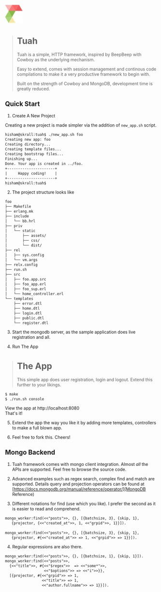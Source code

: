 ![logo](https://raw.githubusercontent.com/mhishami/tuah/master/example/foo/priv/static/img/tuah-small.png)

> Tuah
> ====
> Tuah is a simple, HTTP framework, inspired by BeepBeep with Cowboy as the underlying mechanism.
> 
> Easy to extend, comes with session management and continous code compilations to make it a very productive framework to begin with.
> 
> Built on the strength of Cowboy and MongoDB, development time is greatly reduced.

Quick Start
-----------

1. Create A New Project

  Creating a new project is made simpler via the addition of `new_app.sh` script.

  ``` shell
  hisham@skrall:tuah$ ./new_app.sh foo
  Creating new app: foo
  Creating directory...
  Creating template files...
  Creating bootstrap files...
  Finishing up...
  Done. Your app is created in ../foo.
  +----------------------+
  |     Happy coding!    |
  +----------------------+
  hisham@skrall:tuah$ 

  ```
  
2. The project structure looks like

  ``` shell
  foo
  ├── Makefile
  ├── erlang.mk
  ├── include
  │   └── bb.hrl
  ├── priv
  │   └── static
  │       ├── assets/
  │       ├── css/
  │       └── dist/  
  ├── rel
  │   ├── sys.config
  │   └── vm.args
  ├── relx.config
  ├── run.sh
  ├── src
  │   ├── foo.app.src
  │   ├── foo_app.erl
  │   ├── foo_sup.erl
  │   └── home_controller.erl
  └── templates
      ├── error.dtl
      ├── home.dtl
      ├── login.dtl
      ├── public.dtl
      └── register.dtl

  ```
3. Start the mongodb server, as the sample application does live registration and all.

4. Run The App
> The App
> ====
> 
> This simple app does user registration, login and logout.
> Extend this further to your likings.

  ``` shell
  $ make
  $ ./run.sh console

  ```
  View the app at http://localhost:8080  
  That's it!

5. Extend the app the way you like it by adding more templates, controllers to make a full blown app.

6. Feel free to fork this. Cheers!

Mongo Backend
-------------
1. Tuah framework comes with mongo client integration. Almost *all* the APIs are supported. Feel free to browse the source code.

2. Advanced examples such as regex search, complex find and match are supported. Details query and projection operators can be found at [https://docs.mongodb.org/manual/reference/operator/](MongoDB Reference)

3. Different notations for find (use which you like). I prefer the second as it is easier to read and comprehend.

  ```
  mongo_worker:find(<<"posts">>, {}, [{batchsize, 3}, {skip, 1}, 
     {projector, {<<"created_at">>, 1, <<"grpid">>, 1}}]).
   
  mongo_worker:find(<<"posts">>, {}, [{batchsize, 3}, {skip, 1}, 
     {projector, #{<<"created_at">> => 1, <<"grpid">> => 1}}]).
  ```

4. Regular expressions are also there.

  ```
  mongo_worker:find(<<"posts">>, {}, [{batchsize, 1}, {skip, 1}]).
  mongo_worker:find(<<"posts">>, 
    {<<"title">>, #{<<"$regex">>  => <<"some*">>, 
                    <<"$options">> => <<"i">>}}, 
    [{projector, #{<<"grpid">> => 1, 
                   <<"title">> => 1, 
                   <<"author.fullname">> => 1}}]).
  ```
